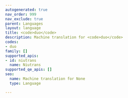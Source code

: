 ```yaml
---
autogenerated: true
nav_order: 999
nav_exclude: true
parent: Languages
layout: language
title: <code>duo</code>
description: Machine translation for <code>duo</code>
codes:
- duo
family: []
supported_apis:
- id: niutrans
  name: Niutrans
supported_qe_apis: []
seo:
  name: Machine translation for None
  type: Language

---
```


